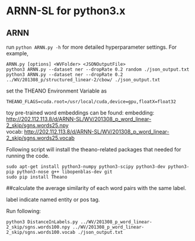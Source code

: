 # ARNN-SL for python3.x

## ARNN

run `python ARNN.py -h` for more detailed hyperparameter settings.
For example, 
```
ARNN.py [options] <WVFolder> <JSONOutputFile>
python3 ARNN.py --dataset ner --dropRate 0.2 random ./json_output.txt
python3 ARNN.py --dataset ner --dropRate 0.2 ../WV/201308_p/structured_linear-2/cbow/ ./json_output.txt
```
set the THEANO Environment Variable as
```
THEANO_FLAGS=cuda.root=/usr/local/cuda,device=gpu,floatX=float32
```


toy pre-trained word embeddings can be found:
embedding: http://202.112.113.8/d/ARNN-SL/WV/201308_p_word_linear-2_skip/sgns.words25.npy    
vocab: http://202.112.113.8/d/ARNN-SL/WV/201308_p_word_linear-2_skip/sgns.words25.vocab



Following script will install the theano-related packages that needed for running the code.
```
sudo apt-get install python3-numpy python3-scipy python3-dev python3-pip python3-nose g++ libopenblas-dev git
sudo pip install Theano
```


##calculate the average similarity of each word pairs with the same label.

label indicate named entity or pos tag.

Run following:
```
python3 DistanceInLabels.py ../WV/201308_p_word_linear-2_skip/sgns.words100.npy ../WV/201308_p_word_linear-2_skip/sgns.words100.vocab ./json_output.txt
```